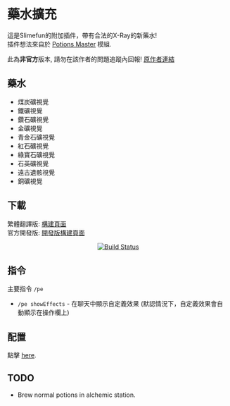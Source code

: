 # 藥水擴充
這是Slimefun的附加插件，帶有合法的X-Ray的新藥水!<br>
插件想法來自於 [Potions Master](https://www.curseforge.com/minecraft/mc-mods/potionsmaster) 模組.

此為**非官方**版本, 請勿在該作者的問題追蹤內回報!
[原作者連結](https://github.com/EpicPlayerA10/PotionExpansion)

## 藥水
- 煤炭礦視覺
- 鐵礦視覺
- 鑽石礦視覺
- 金礦視覺
- 青金石礦視覺
- 紅石礦視覺
- 綠寶石礦視覺
- 石英礦視覺
- 遠古遺骸視覺
- 銅礦視覺

## 下載
繁體翻譯版: [構建頁面](https://xmikux.github.io/builds/SlimeTraditionalTranslation/PotionExpansion/master)<br>
官方開發版: [開發版構建頁面](https://thebusybiscuit.github.io/builds/EpicPlayerA10/PotionExpansion/master/)
<p align="center">
  <a href="https://xmikux.github.io/builds/SlimeTraditionalTranslation/PotionExpansion/master"><img src="https://xmikux.github.io/builds/SlimeTraditionalTranslation/PotionExpansion/master/badge.svg" alt="Build Status"/></a>
</p>

## 指令
主要指令 `/pe`
- `/pe showEffects` - 在聊天中顯示自定義效果 (默認情況下，自定義效果會自動顯示在操作欄上)

## 配置
點擊 [here](https://github.com/EpicPlayerA10/PotionExpansion/wiki).

## TODO
- Brew normal potions in alchemic station.
